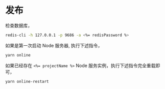 # 发布

检查数据库，
```bash
redis-cli -h 127.0.0.1 -p 9686 -a <%= redisPassword %>
```

如果是第一次启动 Node 服务器, 执行下述指令，
```bash
yarn online
```

如果已经存在 `<%= projectName %>` Node 服务实例，执行下述指令完全重载即可，
```bash
yarn online-restart
```
